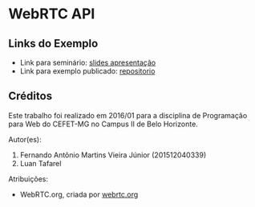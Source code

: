 # WebRTC API 



## Links do Exemplo

- Link para seminário: [slides apresentação][slides]
- Link para exemplo publicado: [repositorio][exgit]

## Créditos

Este trabalho foi realizado em 2016/01 para a disciplina de Programação para Web do CEFET-MG no Campus II de Belo Horizonte.

Autor(es):

1. Fernando Antônio Martins Vieira Júnior (201512040339)
2. Luan Tafarel 

Atribuições:

- WebRTC.org, criada por [webrtc.org][link1]


[slides]: https://docs.google.com/presentation/d/1ASAHwlZtE083E-jeXZNlO2W6k4YwM-C4ffnAYvZS6OU/edit?pref=2&pli=1#slide=id.g1261d728af_0_50
[exgit]: https://github.com/fernandoamvj/webrtc
[link1]: https://webrtc.org/
